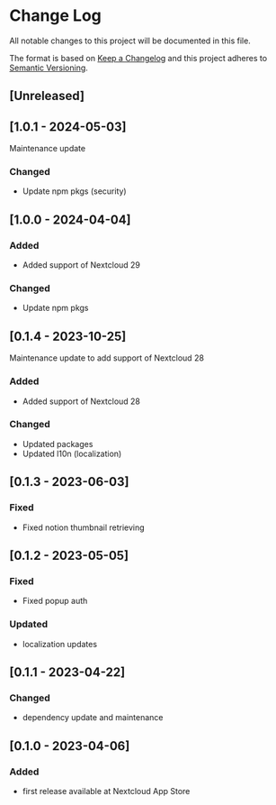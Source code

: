 # Change Log
All notable changes to this project will be documented in this file.

The format is based on [Keep a Changelog](http://keepachangelog.com/)
and this project adheres to [Semantic Versioning](http://semver.org/).

## [Unreleased]

## [1.0.1 - 2024-05-03]

Maintenance update

### Changed

- Update npm pkgs (security)

## [1.0.0 - 2024-04-04]

### Added

- Added support of Nextcloud 29

### Changed

- Update npm pkgs

## [0.1.4 - 2023-10-25]

Maintenance update to add support of Nextcloud 28

### Added

- Added support of Nextcloud 28

### Changed

- Updated packages
- Updated l10n (localization)

## [0.1.3 - 2023-06-03]
### Fixed
- Fixed notion thumbnail retrieving

## [0.1.2 - 2023-05-05]
### Fixed
- Fixed popup auth

### Updated
- localization updates

## [0.1.1 - 2023-04-22]
### Changed
- dependency update and maintenance

## [0.1.0 - 2023-04-06]
### Added
- first release available at Nextcloud App Store
